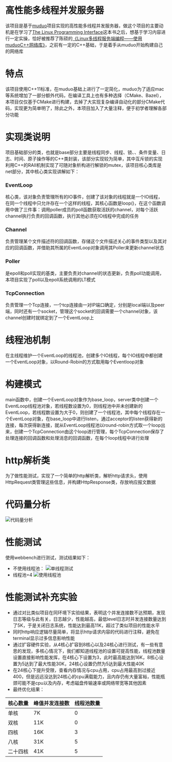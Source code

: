 # 高性能多线程并发服务器

该项目是基于[muduo](https://github.com/chenshuo/muduo)项目实现的高性能多线程并发服务器，做这个项目的主要动机是在学习了[The Linux Programming Interface](https://en.wikipedia.org/wiki/The_Linux_Programming_Interface)这本书之后，想基于学习内容进行一定实操，恰好被推荐了陈硕的[《Linux多线程服务端编程——使用muduoC++网络库》](Linux多线程服务端编程——使用muduoC++网络库)，之前有一定的C++基础，于是着手从muduo开始构建自己的网络库

# 特点

该项目使用C++11标准，在muduo基础上进行了一定简化，muduo为了适应mac等系统增加了一部分额外代码，在编译工具上也有多种选择（CMake、Bazel），本项目仅仅基于CMake进行构建，去掉了大实现复杂编译自动化的部分CMake代码，实现更为简单明了，除此之外，本项目加入了大量注释，便于初学者理解各部分功能

# 实现类说明

项目基础部分的类，也就是base部分主要是线程同步、线程、锁、、条件变量、日志、时间、原子操作等的C++类封装，该部分实现较为简单，其中互斥锁的实现利用C++的RAII机制实现了可随对象析构进行解锁的mutex，该项目核心类库是net部分，其中核心类实现讲解如下：
### EventLoop
核心类，该对象负责管理所有的IO事件，创建了该对象的线程就是一个IO线程，在同一个线程中只允许存在一个这样的线程，其核心函数是loop()，在这个函数调用中做了三件事：调用poller成员的poll函数获取活跃的channel，对每个活跃channel执行负责的回调函数，执行其他必须在IO线程中完成的任务
### Channel
负责管理某个文件描述符的回调函数，存储这个文件描述关心的事件类型以及其对应的回调函数，并借助其所属的EventLoop对象调用其Poller来更新channel状态
### Poller
是epoll和poll实现的基类，主要负责对channel的状态更新，负责poll功能调用，本项目实现了poll以及epoll系统调用的LT模式
### TcpConnection
负责管理一个Tcp连接，一个tcp连接由一对IP端口确定，分别是local端以及peer端，同时还有一个socket，管理这个socket的回调需要一个channel对象，该channel创建时就绑定到了一个EventLoop上

# 线程池机制
在主线程维护一个EventLoop的线程池，创建多个IO线程，每个IO线程中都创建一个EventLoop对象，以Round-Robin的方式取用每个Eventloop对象
# 构建模式
main函数中，创建一个EventLoop对象作为base_loop，server类中创建一个EventLoop线程池对象，若线程数设置为0，则线程池中并未创建新的EventLoop，若线程数设置为大于0，则创建了一个线程池，其中每个线程存在一个EventLoop对象，在base_loop中进行listen，通过acceptor的listen获得新的连接，每次获得新连接，就从EventLoop线程池以round-robin方式取一个loop出来，创建一个TcpConnection由这个loop进行管理，每个TcpConnection保存了处理连接的回调函数和处理消息的回调函数，在每个loop线程中进行处理
# http解析类
为了做性能测试，实现了一个简单的http解析类，解析http请求头，使用HttpRequest类管理这些信息，并构建HttpResponse类，存放响应报文数据
# 代码量分析
![代码量分析](https://static.code-david.cn/blog/web_server代码分析.png)
# 性能测试
使用webbench进行测试，测试结果如下：
- 不使用线程池：
![单线程测试](https://static.code-david.cn/blog/webbench_test.png)
- 线程池=4
![使用线程池](https://static.code-david.cn/blog/webbench_线程池.png)
# 性能测试补充实验
- 通过对比类似项目在同环境下实验结果，表明这个并发连接数不达预期，发现日志等级与此有关，日志越少，性能越高，最低level日志时并发连接数量达到了5K，于是关闭日志系统，性能达到最高11K，超过了类似项目的性能水平
- 同时http响应逻辑尽量简单，将显示http请求内容的代码进行注释，避免在terminal显示过多信息影响性能
- 通过扩容硬件实验，从4核心扩容到8核心以及24核心进行测试，有一些有意思的发现，多核心情况下，我们都知道线程池的设置可提高性能，线程池数量设置直接影响性能发挥，在4核心下设置为3，此时最高能达到16K，8核心设置为5达到了最大性能30K，24核心设置仍然为5达到最大性能40K
- 在24核心下提升受限，查看内存情况与cpu占用，cpu占用最高到过接近400，但是远远没达到24核心的cpu满载能力，且内存仍有大量富裕，性能瓶颈可能不是cpu以及内存，考虑磁盘传输速率或网络带宽等其他因素
- 最终优化结果：

| 核心数量 | 峰值并发连接数 | 线程池数量 |
| ---- | ---- | ---- |
|单核|7K|0|
|双核|11K|0|
|四核|16K|3|
|八核|31K|5|
|二十四核|41K|5|

